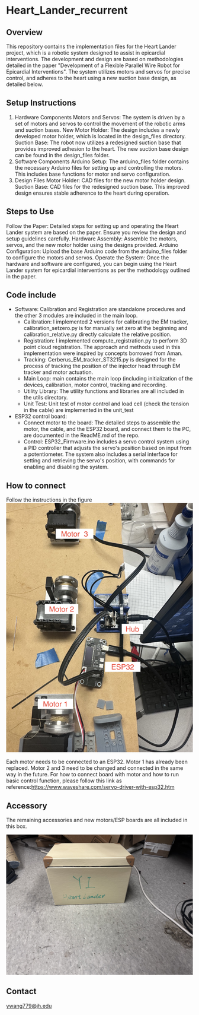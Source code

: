 # Heart_Lander_recurrent
## Overview
This repository contains the implementation files for the Heart Lander project, which is a robotic system designed to assist in epicardial interventions. The development and design are based on methodologies detailed in the paper "Development of a Flexible Parallel Wire Robot for Epicardial Interventions". The system utilizes motors and servos for precise control, and adheres to the heart using a new suction base design, as detailed below.

## Setup Instructions
1. Hardware Components
Motors and Servos: The system is driven by a set of motors and servos to control the movement of the robotic arms and suction bases.
New Motor Holder: The design includes a newly developed motor holder, which is located in the design_files directory.
Suction Base: The robot now utilizes a redesigned suction base that provides improved adhesion to the heart. The new suction base design can be found in the design_files folder.
2. Software Components
Arduino Setup: The arduino_files folder contains the necessary Arduino files for setting up and controlling the motors. This includes base functions for motor and servo configuration.
3. Design Files
Motor Holder: CAD files for the new motor holder design.
Suction Base: CAD files for the redesigned suction base. This improved design ensures stable adherence to the heart during operation.
## Steps to Use
Follow the Paper: Detailed steps for setting up and operating the Heart Lander system are based on the paper. Ensure you review the design and setup guidelines carefully.
Hardware Assembly: Assemble the motors, servos, and the new motor holder using the designs provided.
Arduino Configuration: Upload the base Arduino code from the arduino_files folder to configure the motors and servos.
Operate the System: Once the hardware and software are configured, you can begin using the Heart Lander system for epicardial interventions as per the methodology outlined in the paper.
## Code include
- Software:  Calibration and Registration are standalone procedures and the other 3 modules are included in the main loop.
    - Calibration: I implemented 2 versions for calibrating the EM tracker, calibration_setzero.py is for manually set zero at the beginning and calibration_relative.py directly calculate the relative position.
    - Registration: I implemented compute_registration.py to perform 3D point cloud registration. The approach and methods used in this implementation were inspired by concepts borrowed from Aman.
    - Tracking: Cerberus_EM_tracker_ST3215.py  is designed for the process of tracking the position of the injector head through EM tracker and motor actuation.
    - Main Loop: main contains the main loop (including initialization of the devices, calibration, motor control, tracking and recording.
    - Utility Library: The utility functions and libraries are all included in the utils directory.
    - Unit Test: Unit test of motor control and load cell (check the tension in the cable) are implemented in the unit_test
- ESP32 control board:
    - Connect motor to the board: The detailed steps to assemble the motor, the cable, and the ESP32 board, and connect them to the PC, are documented in the ReadME.md of the repo.
    - Control: ESP32_Firmware.ino includes a servo control system using a PID controller that adjusts the servo's position based on input from a potentiometer. The system also includes a serial interface for setting and retrieving the servo's position, with commands for enabling and disabling the system.

## How to connect
Follow the instructions in the figure 
![setup](./Arduino-base_test/figs/CircuitConnectionExample.jpg)

Each motor needs to be connected to an ESP32. Motor 1 has already been replaced. Motor 2 and 3 need to be changed and  connected in the same way in the future.
For how to connect board with motor and how to run basic control function, please follow this link as reference:https://www.waveshare.com/servo-driver-with-esp32.htm

## Accessory
The remaining accessories and new motors/ESP boards are all included in this box.

![box](./Arduino-base_test/figs/Box.jpg)

## Contact
ywang779@jh.edu
